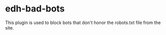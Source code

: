 # edh-bad-bots
This plugin is used to block bots that don't honor the robots.txt file from the site.
